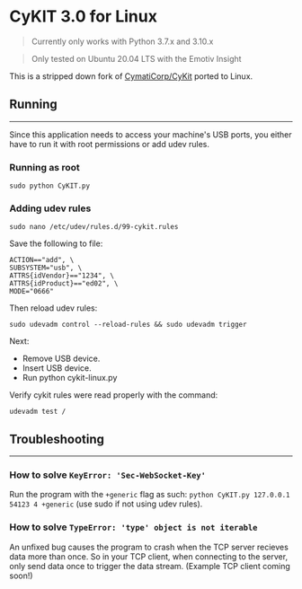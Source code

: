 # CyKIT 3.0 for Linux
> Currently only works with Python 3.7.x and 3.10.x

> Only tested on Ubuntu 20.04 LTS with the Emotiv Insight

This is a stripped down fork of [CymatiCorp/CyKit](https://github.com/CymatiCorp/CyKit) ported to Linux.  

## Running
---

Since this application needs to access your machine's USB ports, you either have to run it with root permissions or add udev rules.

### Running as root
`sudo python CyKIT.py`

### Adding udev rules

`sudo nano /etc/udev/rules.d/99-cykit.rules `

Save the following to file:
```
ACTION=="add", \
SUBSYSTEM="usb", \
ATTRS{idVendor}=="1234", \
ATTRS{idProduct}=="ed02", \
MODE="0666"
```

Then reload udev rules:

`sudo udevadm control --reload-rules && sudo udevadm trigger`

Next:
 * Remove USB device.
 * Insert USB device.
 * Run python cykit-linux.py


Verify cykit rules were read properly with the command:

`udevadm test /`

## Troubleshooting
---
### How to solve `KeyError: 'Sec-WebSocket-Key'`
Run the program with the `+generic` flag as such: `python CyKIT.py 127.0.0.1 54123 4 +generic` (use sudo if not using udev rules).

### How to solve `TypeError: 'type' object is not iterable`
An unfixed bug causes the program to crash when the TCP server recieves data more than once. So in your TCP client, when connecting to the server, only send data once to trigger the data stream. (Example TCP client coming soon!)

